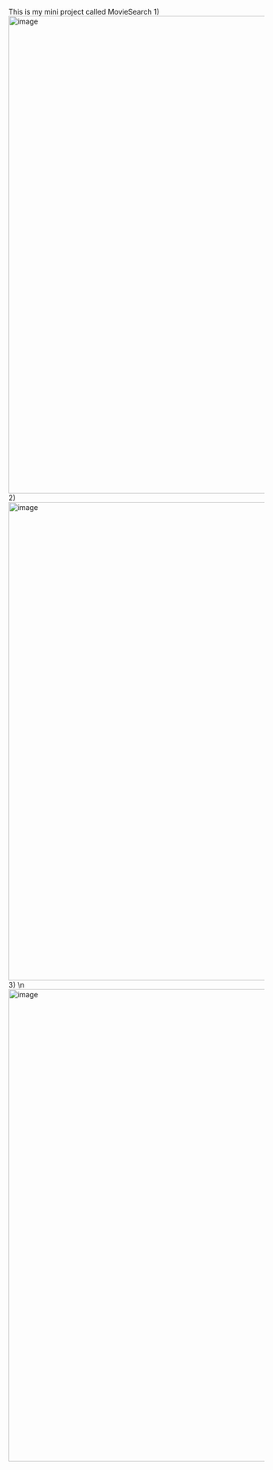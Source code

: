 This is my mini project called MovieSearch 
1)
<img width="939" alt="image" src="https://github.com/JAYDEN-GODINHO-7521/movieSearch/assets/145341820/50bcc7d9-9b9f-4cc4-9669-de3872e92b27">
2)
<img width="941" alt="image" src="https://github.com/JAYDEN-GODINHO-7521/movieSearch/assets/145341820/1480595f-244e-4593-bece-fb8173a04d9a">
3)
\n
<img width="929" alt="image" src="https://github.com/JAYDEN-GODINHO-7521/movieSearch/assets/145341820/b843bd25-d006-47c1-b7f4-ea346e9a1bb4">
